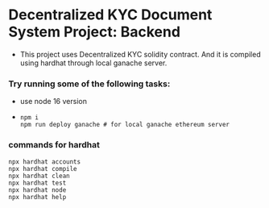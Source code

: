 # Decentralized KYC Document System Project: Backend

- This project uses Decentralized KYC solidity contract. And it is compiled using hardhat through local ganache server.

### Try running some of the following tasks:

- use node 16 version

- ```shell
  npm i
  npm run deploy ganache # for local ganache ethereum server
  ```

### commands for hardhat

```shell
npx hardhat accounts
npx hardhat compile
npx hardhat clean
npx hardhat test
npx hardhat node
npx hardhat help
```
